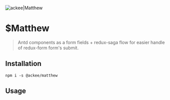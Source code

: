 ![ackee|Matthew](https://img.ack.ee/ackee/image/github/js)

# $Matthew

> Antd components as a form fields + redux-saga flow for easier handle of redux-form form's submit.

## Installation

`npm i -s @ackee/matthew`

## Usage

